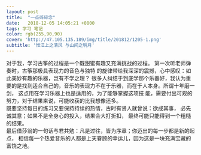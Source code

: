 ```yaml
---
layout: post
title:  "一点碎碎念"
date:   2018-12-05 14:05:21 +0800
tags: 学习 笔记
color: rgb(255,90,90)
cover: 'http://47.105.135.189/img/title/201812/1205-1.png'
subtitle: '惟江上之清风 与山间之明月'
---
```



  对于我，学习古筝的过程是一个既甜蜜有趣又充满挑战的过程。
第一次听老师弹奏时，古筝那极具表现力的音色与独特
的旋律带给我深深的震撼，心中感叹：如此美妙有趣的乐器，岂有不学之理？ 
  很多人纠结于到底学那个乐器好，我认为重要的是找到适合自己的，音乐的表现力不在于乐器，而在于人本身。所谓十年磨一剑，
这点用在学习乐器上也是适用的，为了能够掌握这项技
能，需要付出可观的努力，对于结果来说，可能收获的比我想像还多。  
  既要坚持每日的练习又要保持持续的热情，古时有贤人就曾说：欲成其事，
必先诚其意；如果不是全身心的投入，结果会大打折扣，
最终可能只能得到一个粗糙的结果。  
  最后借莎翁的一句话与君共勉：凡是过往，皆为序章；你迈出的每一步都是新的起点，
相信每一个热爱音乐的人都是上天眷顾的幸运儿，因为这是一块充满宝藏的富饶之地。


